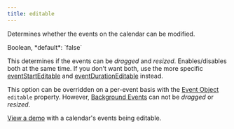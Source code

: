 ```yaml
---
title: editable
---
```


Determines whether the events on the calendar can be modified.

<div class='spec' markdown='1'>
Boolean, *default*: `false`
</div>

This determines if the events can be *dragged* and *resized*. Enables/disables both at the same time. If you don't want both, use the more specific [eventStartEditable](eventStartEditable) and [eventDurationEditable](eventDurationEditable) instead.

This option can be overridden on a per-event basis with the [Event Object](event-object) `editable` property. However, [Background Events](background-events) can not be *dragged* or *resized*.

[View a demo](event-dragging-resizing-demo) with a calendar's events being editable.
